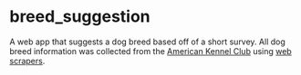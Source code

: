 # breed_suggestion

A web app that suggests a dog breed based off of a short survey. All dog breed information was collected from the [American Kennel Club](https://www.akc.org/) using [web scrapers](https://github.com/jacksonk-price/akc_scraper).
